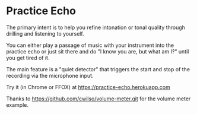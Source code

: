 # Practice Echo

The primary intent is to help you refine intonation or tonal quality
through drilling and listening to yourself.

You can either play a passage of music with your instrument into the
practice echo or just sit there and do "I know you are, but what am
I?" until you get tired of it.

The main feature is a "quiet detector" that triggers the start and stop of the recording via the
microphone input.

Try it (in Chrome or FFOX) at https://practice-echo.herokuapp.com 

Thanks to https://github.com/cwilso/volume-meter.git for the volume meter example.
